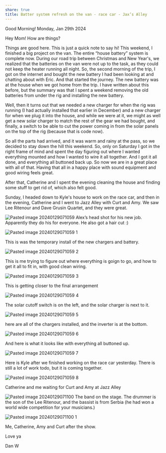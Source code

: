 ```yaml
---
share: true
title: Batter system refresh on the van - race car - Jax’s Alley
---
```




Good Morning! Monday, Jan 29th 2024

Hey Mom! How are things?  

Things are good here. This is just a quick note to say hi! This weekend, I finished a big project on the van. The entire “house battery” system is complete now. During our road trip between Christmas and New Year's, we realized that the batteries on the van were not up to the task, as they could not keep the heater running all night. So, the second morning of the trip, I got on the internet and bought the new battery I had been looking at and chatting about with Eric. And that started the journey. The new battery was at the house when we got home from the trip. I have written about this before, but the summary was that I spent a weekend removing the old batteries from under the rig and installing the new battery. 

  

Well, then it turns out that we needed a new charger for when the rig was running (I had actually installed that earlier in December) and a new charger for when we plug it into the house, and while we were at it, we might as well get a new solar charger to match the rest of the gear we had bought, and finally, a switch to be able to cut the power coming in from the solar panels on the top of the rig (because that is code now). 

  

So all the parts had arrived, and it was warm and rainy at the pass, so we decided to stay down the hill this weekend. So, only on Saturday I got in the right frame of mind and spent the day figuring out where I wanted everything mounted and how I wanted to wire it all together. And I got it all done, and everything all buttoned back up. So now we are in a great place with all of that. Having that all in a happy place with sound equipment and good wiring feels great.

  

After that, Catherine and I spent the evening cleaning the house and finding some stuff to get rid of, which also felt good.

  

Sunday, I headed down to Kyle's house to work on the race car, and then in the evening, Catherine and I went to Jazz Alley with Curt and Amy. We saw Lee Ritenour and Dave Grusin Quartet, and they were great.

  

  ![Pasted image 20240129071059](../attachments/Pasted%20image%2020240129071059.jpg)
Alex’s head shot for his new job.   Apparently they do his for everyone.  He also got a hair cut :) 


![Pasted image 20240129071059 1](../attachments/Pasted%20image%2020240129071059%201.jpg)

This is was the temporary install of the new chargers and battery.


![Pasted image 20240129071059 2](../attachments/Pasted%20image%2020240129071059%202.jpg)

This is me trying to figure out where everything is goign to go, and how to get it all to fit in, with good clean wiring.

![Pasted image 20240129071059 3](../attachments/Pasted%20image%2020240129071059%203.jpg)

This is getting closer to the final arrangement


![Pasted image 20240129071059 4](../attachments/Pasted%20image%2020240129071059%204.jpg)


The solar cutoff switch is on the left, and the solar charger is next to it.

![Pasted image 20240129071059 5](../attachments/Pasted%20image%2020240129071059%205.jpg)

here are all of the chargers installed, and the inverter is at the bottom.



![Pasted image 20240129071059 6](../attachments/Pasted%20image%2020240129071059%206.jpg)

And here is what it looks like with everything all buttoned up.


![Pasted image 20240129071059 7](../attachments/Pasted%20image%2020240129071059%207.jpg)


Here is Kyle after we finished working on the race car yesterday.  There is still a lot of work todo, but it is coming together.

![Pasted image 20240129071059 8](../attachments/Pasted%20image%2020240129071059%208.jpg)

Catherine and me waiting for Curt and Amy at Jazz Alley


![Pasted image 20240129071100](../attachments/Pasted%20image%2020240129071100.jpg)
The band on the stage.  The drummer is the son of the Lee Ritenour, and the bassist is from Serbia (he had won a world wide competition for your musicians.)


![Pasted image 20240129071100 1](../attachments/Pasted%20image%2020240129071100%201.jpg)

Me, Catherine, Amy and Curt after the show.

Love ya

Dan W